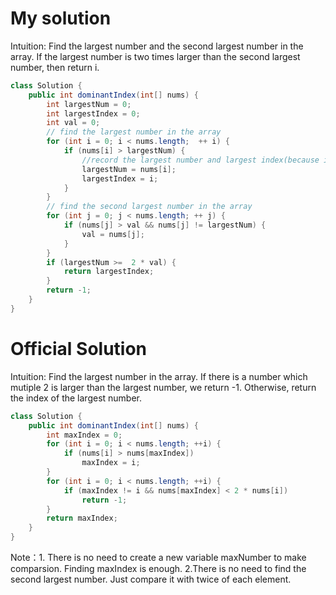 # My solution
Intuition: Find the largest number and the second largest number in the array. If the largest number is two times larger than the second largest number, then return i.
```Java
class Solution {
    public int dominantIndex(int[] nums) {
        int largestNum = 0;
        int largestIndex = 0;
        int val = 0;
        // find the largest number in the array
        for (int i = 0; i < nums.length;  ++ i) {
            if (nums[i] > largestNum) {
                //record the largest number and largest index(because i will increase at the same time)
                largestNum = nums[i];
                largestIndex = i;
            }
        }
        // find the second largest number in the array
        for (int j = 0; j < nums.length; ++ j) {
            if (nums[j] > val && nums[j] != largestNum) {
                val = nums[j];
            }
        }
        if (largestNum >=  2 * val) {
            return largestIndex;
        }
        return -1;
    }
}
```
# Official Solution
Intuition: Find the largest number in the array. If there is a number which mutiple 2 is larger than the largest number, we return -1. Otherwise, return the index of the largest number.
```Java
class Solution {
    public int dominantIndex(int[] nums) {
        int maxIndex = 0;
        for (int i = 0; i < nums.length; ++i) {
            if (nums[i] > nums[maxIndex])
                maxIndex = i;
        }
        for (int i = 0; i < nums.length; ++i) {
            if (maxIndex != i && nums[maxIndex] < 2 * nums[i])
                return -1;
        }
        return maxIndex;
    }
}
```
Note：1. There is no need to create a new variable maxNumber to make comparsion. Finding maxIndex is enough.
2.There is no need to find the second largest number. Just compare it with twice of each element.
